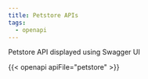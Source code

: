 ```yaml
---
title: Petstore APIs
tags:
  - openapi
---
```


Petstore API displayed using Swagger UI

{{< openapi apiFile="petstore" >}}

